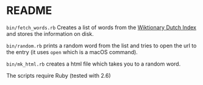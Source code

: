 README
======


`bin/fetch_words.rb` Creates a list of words from the [Wiktionary Dutch Index](https://en.wiktionary.org/wiki/Index:Dutch) and stores the information on disk.


`bin/random.rb` prints a random word from the list and tries to open the url to the entry (it uses `open` which is a macOS command).

`bin/mk_html.rb` creates a html file which takes you to a random word.


The scripts require Ruby (tested with 2.6)
